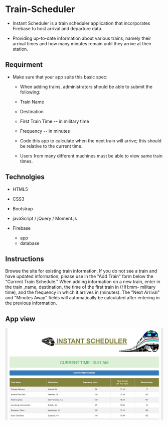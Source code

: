 # Train-Scheduler

- Instant Scheduler is a train scheduler application that incorporates Firebase to host arrival and departure data.

- Providing up-to-date information about various trains, namely their arrival times and how many minutes remain until they arrive at their station.

## Requirment

- Make sure that your app suits this basic spec:
  
    - When adding trains, administrators should be able to submit the following:
    
    * Train Name
    
    * Destination 
    
    * First Train Time -- in military time
    
    * Frequency -- in minutes
  
    - Code this app to calculate when the next train will arrive; this should be relative to the current time.
  
    - Users from many different machines must be able to view same train times.

## Technolgies

- HTML5

- CSS3

- Bootstrap

- javaScript / jQuery / Moment.js

- Firebase
    * app
    * database

## Instructions

Browse the site for existing train information. If you do not see a train and have updated information, please use in the "Add Train" form below the "Current Train Schedule." When adding information on a new train, enter in the train ,name, destination, the time of the first train in (HH:mm- military time), and the frequency in which it arrives in (minutes). The "Next Arrival" and "Minutes Away" fields will automatically be calculated after entering in the previous information.

## App view

<a href="https://dennis-the14th-web.github.io/Train-Scheduler/"><img src="assets/images/instant train.PNG"></a>
  
